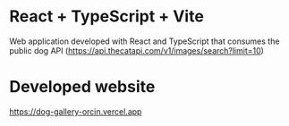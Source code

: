 # React + TypeScript + Vite

Web application developed with React and TypeScript that consumes the public dog API
(https://api.thecatapi.com/v1/images/search?limit=10)

# Developed website

https://dog-gallery-orcin.vercel.app